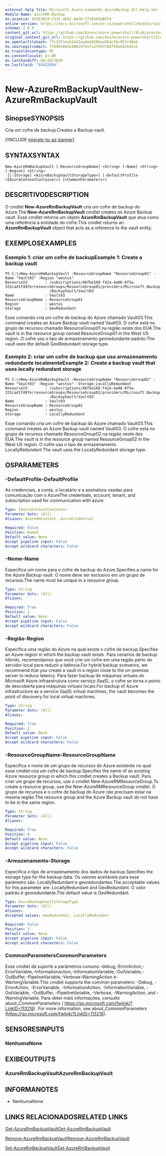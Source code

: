 ```yaml
---
external help file: Microsoft.Azure.Commands.AzureBackup.dll-Help.xml
Module Name: AzureRM.Backup
ms.assetid: 015E3BC9-C535-4EA2-8A30-C728385DBFF8
online version: https://docs.microsoft.com/en-us/powershell/module/azurerm.backup/new-azurermbackupvault
schema: 2.0.0
content_git_url: https://github.com/Azure/azure-powershell/blob/preview/src/ResourceManager/AzureBackup/Commands.AzureBackup/help/New-AzureRmBackupVault.md
original_content_git_url: https://github.com/Azure/azure-powershell/blob/preview/src/ResourceManager/AzureBackup/Commands.AzureBackup/help/New-AzureRmBackupVault.md
ms.openlocfilehash: 77c2df1ec61b42aaded458bea564cf6c953c90ab
ms.sourcegitcommit: f599b50d5e980197d1fca769378df90a842b42a1
ms.translationtype: MT
ms.contentlocale: pt-BR
ms.lasthandoff: 08/20/2020
ms.locfileid: "93432954"
---
```

# <span data-ttu-id="77c5f-101">New-AzureRmBackupVault</span><span class="sxs-lookup"><span data-stu-id="77c5f-101">New-AzureRmBackupVault</span></span>

## <span data-ttu-id="77c5f-102">Sinopse</span><span class="sxs-lookup"><span data-stu-id="77c5f-102">SYNOPSIS</span></span>
<span data-ttu-id="77c5f-103">Cria um cofre de backup.</span><span class="sxs-lookup"><span data-stu-id="77c5f-103">Creates a Backup vault.</span></span>

[!INCLUDE [migrate-to-az-banner](../../includes/migrate-to-az-banner.md)]

## <span data-ttu-id="77c5f-104">SYNTAX</span><span class="sxs-lookup"><span data-stu-id="77c5f-104">SYNTAX</span></span>

```
New-AzureRmBackupVault [-ResourceGroupName] <String> [-Name] <String> [-Region] <String>
 [[-Storage] <AzureBackupVaultStorageType>] [-DefaultProfile <IAzureContextContainer>] [<CommonParameters>]
```

## <span data-ttu-id="77c5f-105">DESCRITIVO</span><span class="sxs-lookup"><span data-stu-id="77c5f-105">DESCRIPTION</span></span>
<span data-ttu-id="77c5f-106">O cmdlet **New-AzureRmBackupVault** cria um cofre de backup do Azure.</span><span class="sxs-lookup"><span data-stu-id="77c5f-106">The **New-AzureRmBackupVault** cmdlet creates an Azure Backup vault.</span></span>
<span data-ttu-id="77c5f-107">Esse cmdlet retorna um objeto **AzureRmBackupVault** que atua como uma referência à entidade do cofre.</span><span class="sxs-lookup"><span data-stu-id="77c5f-107">This cmdlet returns an **AzureRmBackupVault** object that acts as a reference to the vault entity.</span></span>

## <span data-ttu-id="77c5f-108">EXEMPLOS</span><span class="sxs-lookup"><span data-stu-id="77c5f-108">EXAMPLES</span></span>

### <span data-ttu-id="77c5f-109">Exemplo 1: criar um cofre de backup</span><span class="sxs-lookup"><span data-stu-id="77c5f-109">Example 1: Create a backup vault</span></span>
```
PS C:\>New-AzureRmBackupVault -ResourceGroupName "ResourceGroup01" -Name "Vault03" -Region "westus"
ResourceId        : /subscriptions/4bfbe168-f42a-4a06-8f5a-331cad1f497e/resourceGroups/ResourceGroup01/providers/Microsoft.Backup
                    /BackupVault/Vault03
Name              : Vault03
ResourceGroupName : ResourceGroup01
Region            : westus
Storage           : GeoRedundant
```

<span data-ttu-id="77c5f-110">Esse comando cria um cofre de backup do Azure chamado Vault03.</span><span class="sxs-lookup"><span data-stu-id="77c5f-110">This command creates an Azure Backup vault named Vault03.</span></span>
<span data-ttu-id="77c5f-111">O cofre está no grupo de recursos chamado ResourceGroup01 na região oeste dos EUA.</span><span class="sxs-lookup"><span data-stu-id="77c5f-111">The vault is in the resource group named ResourceGroup01 in the West US region.</span></span>
<span data-ttu-id="77c5f-112">O cofre usa o tipo de armazenamento georedundante padrão.</span><span class="sxs-lookup"><span data-stu-id="77c5f-112">The vault uses the default GeoRedundant storage type.</span></span>

### <span data-ttu-id="77c5f-113">Exemplo 2: criar um cofre de backup que usa armazenamento redundante localmente</span><span class="sxs-lookup"><span data-stu-id="77c5f-113">Example 2: Create a backup vault that uses locally redundant storage</span></span>
```
PS C:\>New-AzureRmBackupVault -ResourceGroupName "ResourceGroup02" -Name "Vault03" -Region "westus" -Storage LocallyRedundant
ResourceId        : /subscriptions/4bfbe168-f42a-4a06-8f5a-331cad1f497e/resourceGroups/ResourceGroup02/providers/Microsoft.Backup
                    /BackupVault/Vault03
Name              : Vault03
ResourceGroupName : ResourceGroup02
Region            : westus
Storage           : LocallyRedundant
```

<span data-ttu-id="77c5f-114">Esse comando cria um cofre de backup do Azure chamado Vault03.</span><span class="sxs-lookup"><span data-stu-id="77c5f-114">This command creates an Azure Backup vault named Vault03.</span></span>
<span data-ttu-id="77c5f-115">O cofre está no grupo de recursos chamado ResourceGroup02 na região oeste dos EUA.</span><span class="sxs-lookup"><span data-stu-id="77c5f-115">The vault is in the resource group named ResourceGroup02 in the West US region.</span></span>
<span data-ttu-id="77c5f-116">O cofre usa o tipo de armazenamento LocallyRedundant.</span><span class="sxs-lookup"><span data-stu-id="77c5f-116">The vault uses the LocallyRedundant storage type.</span></span>

## <span data-ttu-id="77c5f-117">OS</span><span class="sxs-lookup"><span data-stu-id="77c5f-117">PARAMETERS</span></span>

### <span data-ttu-id="77c5f-118">-DefaultProfile</span><span class="sxs-lookup"><span data-stu-id="77c5f-118">-DefaultProfile</span></span>
<span data-ttu-id="77c5f-119">As credenciais, a conta, o locatário e a assinatura usadas para comunicação com o Azure</span><span class="sxs-lookup"><span data-stu-id="77c5f-119">The credentials, account, tenant, and subscription used for communication with azure</span></span>

```yaml
Type: IAzureContextContainer
Parameter Sets: (All)
Aliases: AzureRmContext, AzureCredential

Required: False
Position: Named
Default value: None
Accept pipeline input: False
Accept wildcard characters: False
```

### <span data-ttu-id="77c5f-120">-Nome</span><span class="sxs-lookup"><span data-stu-id="77c5f-120">-Name</span></span>
<span data-ttu-id="77c5f-121">Especifica um nome para o cofre de backup do Azure.</span><span class="sxs-lookup"><span data-stu-id="77c5f-121">Specifies a name for the Azure Backup vault.</span></span>
<span data-ttu-id="77c5f-122">O nome deve ser exclusivo em um grupo de recursos.</span><span class="sxs-lookup"><span data-stu-id="77c5f-122">The name must be unique in a resource group.</span></span>

```yaml
Type: String
Parameter Sets: (All)
Aliases: 

Required: True
Position: 1
Default value: None
Accept pipeline input: False
Accept wildcard characters: False
```

### <span data-ttu-id="77c5f-123">-Região</span><span class="sxs-lookup"><span data-stu-id="77c5f-123">-Region</span></span>
<span data-ttu-id="77c5f-124">Especifica uma região do Azure na qual existe o cofre de backup.</span><span class="sxs-lookup"><span data-stu-id="77c5f-124">Specifies an Azure region in which the backup vault exists.</span></span>
<span data-ttu-id="77c5f-125">Para cenários de backup híbrido, recomendamos que você crie um cofre em uma região perto do servidor local para reduzir a latência.</span><span class="sxs-lookup"><span data-stu-id="77c5f-125">For hybrid backup scenarios, we recommend that you create a vault in a region close to the on-premise server to reduce latency.</span></span>
<span data-ttu-id="77c5f-126">Para fazer backup de máquinas virtuais do Microsoft Azure infraestrutura como serviço (IaaS), o cofre se torna o ponto de descoberta para máquinas virtuais locais.</span><span class="sxs-lookup"><span data-stu-id="77c5f-126">For backup of Azure infrastructure as a service (IaaS) virtual machines, the vault becomes the point of discovery for local virtual machines.</span></span>

```yaml
Type: String
Parameter Sets: (All)
Aliases: 

Required: True
Position: 2
Default value: None
Accept pipeline input: False
Accept wildcard characters: False
```

### <span data-ttu-id="77c5f-127">-ResourceGroupName</span><span class="sxs-lookup"><span data-stu-id="77c5f-127">-ResourceGroupName</span></span>
<span data-ttu-id="77c5f-128">Especifica o nome de um grupo de recursos do Azure existente no qual esse cmdlet cria um cofre de backup.</span><span class="sxs-lookup"><span data-stu-id="77c5f-128">Specifies the name of an existing Azure resource group in which this cmdlet creates a Backup vault.</span></span>
<span data-ttu-id="77c5f-129">Para criar um grupo de recursos, use o cmdlet New-AzureRMResourceGroup.</span><span class="sxs-lookup"><span data-stu-id="77c5f-129">To create a resource group, use the New-AzureRMResourceGroup cmdlet.</span></span>
<span data-ttu-id="77c5f-130">O grupo de recursos e o cofre de backup do Azure não precisam estar na mesma região.</span><span class="sxs-lookup"><span data-stu-id="77c5f-130">The resource group and the Azure Backup vault do not have to be in the same region.</span></span>

```yaml
Type: String
Parameter Sets: (All)
Aliases: 

Required: True
Position: 0
Default value: None
Accept pipeline input: False
Accept wildcard characters: False
```

### <span data-ttu-id="77c5f-131">-Armazenamento</span><span class="sxs-lookup"><span data-stu-id="77c5f-131">-Storage</span></span>
<span data-ttu-id="77c5f-132">Especifica o tipo de armazenamento dos dados de backup.</span><span class="sxs-lookup"><span data-stu-id="77c5f-132">Specifies the storage type for the backup data.</span></span>
<span data-ttu-id="77c5f-133">Os valores aceitáveis para esse parâmetro são: LocallyRedundant e georedundantes.</span><span class="sxs-lookup"><span data-stu-id="77c5f-133">The acceptable values for this parameter are: LocallyRedundant and GeoRedundant.</span></span>
<span data-ttu-id="77c5f-134">O valor padrão é georedundante.</span><span class="sxs-lookup"><span data-stu-id="77c5f-134">The default value is GeoRedundant.</span></span>

```yaml
Type: AzureBackupVaultStorageType
Parameter Sets: (All)
Aliases: 
Accepted values: GeoRedundant, LocallyRedundant

Required: False
Position: 3
Default value: None
Accept pipeline input: False
Accept wildcard characters: False
```

### <span data-ttu-id="77c5f-135">CommonParameters</span><span class="sxs-lookup"><span data-stu-id="77c5f-135">CommonParameters</span></span>
<span data-ttu-id="77c5f-136">Esse cmdlet dá suporte a parâmetros comuns:-debug,-ErrorAction,-ErrorVariable,-Informationaction,-InformationVariable,-OutVariable,-OutBuffer,-PipelineVariable,-Verbose-WarningAction e-WarningVariable.</span><span class="sxs-lookup"><span data-stu-id="77c5f-136">This cmdlet supports the common parameters: -Debug, -ErrorAction, -ErrorVariable, -InformationAction, -InformationVariable, -OutVariable, -OutBuffer, -PipelineVariable, -Verbose, -WarningAction, and -WarningVariable.</span></span> <span data-ttu-id="77c5f-137">Para obter mais informações, consulte about_CommonParameters ( https://go.microsoft.com/fwlink/?LinkID=113216) .</span><span class="sxs-lookup"><span data-stu-id="77c5f-137">For more information, see about_CommonParameters (https://go.microsoft.com/fwlink/?LinkID=113216).</span></span>

## <span data-ttu-id="77c5f-138">SENSORES</span><span class="sxs-lookup"><span data-stu-id="77c5f-138">INPUTS</span></span>

### <span data-ttu-id="77c5f-139">Nenhuma</span><span class="sxs-lookup"><span data-stu-id="77c5f-139">None</span></span>

## <span data-ttu-id="77c5f-140">EXIBE</span><span class="sxs-lookup"><span data-stu-id="77c5f-140">OUTPUTS</span></span>

### <span data-ttu-id="77c5f-141">AzureRmBackupVault</span><span class="sxs-lookup"><span data-stu-id="77c5f-141">AzureRmBackupVault</span></span>

## <span data-ttu-id="77c5f-142">INFORMA</span><span class="sxs-lookup"><span data-stu-id="77c5f-142">NOTES</span></span>
* <span data-ttu-id="77c5f-143">Nenhuma</span><span class="sxs-lookup"><span data-stu-id="77c5f-143">None</span></span>

## <span data-ttu-id="77c5f-144">LINKS RELACIONADOS</span><span class="sxs-lookup"><span data-stu-id="77c5f-144">RELATED LINKS</span></span>

[<span data-ttu-id="77c5f-145">Get-AzureRmBackupVault</span><span class="sxs-lookup"><span data-stu-id="77c5f-145">Get-AzureRmBackupVault</span></span>](./Get-AzureRmBackupVault.md)

[<span data-ttu-id="77c5f-146">Remove-AzureRmBackupVault</span><span class="sxs-lookup"><span data-stu-id="77c5f-146">Remove-AzureRmBackupVault</span></span>](./Remove-AzureRmBackupVault.md)

[<span data-ttu-id="77c5f-147">Set-AzureRmBackupVault</span><span class="sxs-lookup"><span data-stu-id="77c5f-147">Set-AzureRmBackupVault</span></span>](./Set-AzureRmBackupVault.md)


